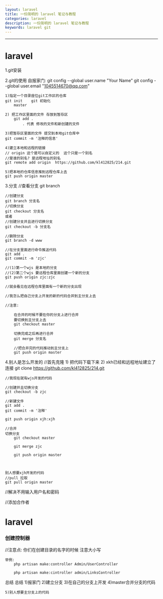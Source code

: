 ```yaml
---
layout: laravel
title: 一份简明的 laravel 笔记与教程
categories: laravel
description: 一份简明的 laravel 笔记与教程
keywords: laravel git
---
```

*** 
# laravel
1.git安装

2.git的使用
	自报家门:
		git config --global user.name "Your Name"
		git config --global user.email "1045514670@qq.com"


	1)指定一个目录座位git工作区的仓库
	git init    git 初始化
		master
	
	2) 把工作区里面的文件 存放到暂存区 
		git add .
			. 代表 修改的文件和新创建的文件
	
	3)把暂存区里面的文件 提交到本地git仓库中
	git commit -m '注释的信息'
	
	4)建立本地和远程的链接
	// origin 这个是可以自定义的  这个只是一个别名
	//是谁的别名? 是远程地址的别名
	git remote add origin  https://github.com/kl412825/214.git
	
	5)把本地的仓库信息推到远程仓库上去
	git push origin master

3.分支
	//查看分支
	git branch

	//创建分支
	git branch 分支名
	//切换分支
	git checkout 分支名
	或者
	//创建分支并且进行切换分支
	git checkout -b 分支名
	
	//删除分支
	git branch -d www
	
	//在分支里面进行命令推送代码
	git add .
	git commit -m 'zjc'
	
	//(1)第一个wjs 是本地的分支
	//(2)第二个wjs 要远程仓库里面创建一个新的分支
	git push origin zjc:zjc
	
	//就会看见在远程仓库里面有一个新的分支出现
	
	//我怎么把自己分支上开发的新的代码合并到主分支上去
	
	//注意:
	
		在合并的时候不要在你的分支上进行合并
		要切换到主分支上去
		git checkout master
		
		切换完成之后再进行合并
		git merge 分支名
	
		//把合并完的代码推动到主分支上
		git push origin master

4.别人是怎么开发的
	//首先克隆
	1) 把代码下载下来
	2) xkh已经和远程地址建立了连接
	git clone https://github.com/kl412825/214.git

	//我现在就有wjs开发的代码
	
	//创建并且切换分支
	git checkout -b zjc
	
	//新建文件
	git add .
	git commit -m '注释'
	
	git push origin xjh:xjh
	
	//合并
	切换分支
		git checkout master
	
		git merge zjc
	
		git push origin master
	
	
	
	别人想要xjh开发的代码
	//pull 拉取
	git pull origin master

//解决不用输入用户名和密码


//添加合作者

# laravel
### 创建控制器

//注意点:
	你们在创建目录的名字的时候 注意大小写

	举例:
		php artisan make:controller Admin/UserController
	
		php artisan make:cintroller admin/LinksController
	

总结
总结
	1)报家门
	2)建立分支
	3)在自己的分支上开发
	4)master合并分支的代码

	5)别人想要主分支上的代码
